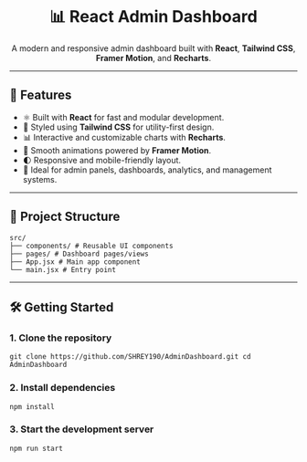 <h1 align="center">📊 React Admin Dashboard</h1>

<p align="center">
A modern and responsive admin dashboard built with <strong>React</strong>, <strong>Tailwind CSS</strong>, <strong>Framer Motion</strong>, and <strong>Recharts</strong>.
</p>

---

## 🚀 Features

- ⚛️ Built with **React** for fast and modular development.
- 🎨 Styled using **Tailwind CSS** for utility-first design.
- 📊 Interactive and customizable charts with **Recharts**.
- 💫 Smooth animations powered by **Framer Motion**.
- 🌓 Responsive and mobile-friendly layout.
- 🔐 Ideal for admin panels, dashboards, analytics, and management systems.

---

## 📂 Project Structure

```plaintext 
src/ 
├── components/ # Reusable UI components 
├── pages/ # Dashboard pages/views 
├── App.jsx # Main app component 
└── main.jsx # Entry point 
```

---

## 🛠️ Getting Started

### 1. Clone the repository
```git clone https://github.com/SHREY190/AdminDashboard.git cd AdminDashboard ```

### 2. Install dependencies
```npm install ```

### 3. Start the development server
```npm run start ```

